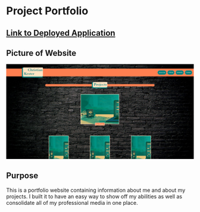 # Project Portfolio

## [Link to Deployed Application](https://ckester99.github.io/Portfolio/index.html)

## Picture of Website

![Picture of Website](https://github.com/ckester99/Portfolio/blob/main/assets/photos/readme-img.PNG)

## Purpose
 
This is a portfolio website containing information about me and about my projects. I built it to have an easy way to show
off my abilities as well as consolidate all of my professional media in one place.
